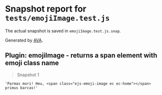 # Snapshot report for `tests/emojiImage.test.js`

The actual snapshot is saved in `emojiImage.test.js.snap`.

Generated by [AVA](https://ava.li).

## Plugin: emojiImage - returns a span element with emoji class name

> Snapshot 1

    'Parmas mori! Heu, <span class="ejs-emoji-image ec ec-home"></span> primus barcas!'
